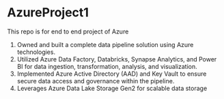# AzureProject1
This repo is for end to end project of Azure

1. Owned and built a complete data pipeline solution using Azure technologies.
2. Utilized Azure Data Factory, Databricks, Synapse Analytics, and Power BI for data ingestion, transformation, analysis, and visualization.
3. Implemented Azure Active Directory (AAD) and Key Vault to ensure secure data access and governance within the pipeline.
4. Leverages Azure Data Lake Storage Gen2 for scalable data storage

